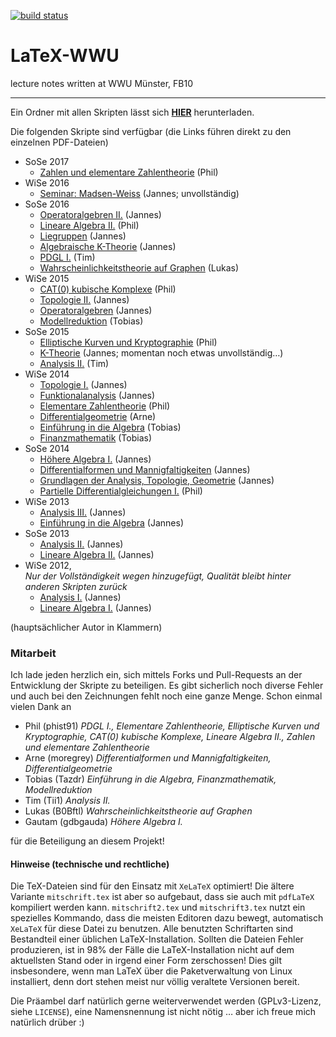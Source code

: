 [![build status](https://gitlab.com/JaMeZ-B/LaTeX-WWU/badges/master/build.svg)](https://gitlab.com/JaMeZ-B/LaTeX-WWU/commits/master)
# LaTeX-WWU
lecture notes written at WWU Münster, FB10

---
Ein Ordner mit allen Skripten lässt sich
**[HIER](https://gitlab.com/JaMeZ-B/LaTeX-WWU/builds/artifacts/master/download?job=build_all)**
herunterladen.

Die folgenden Skripte sind verfügbar (die Links führen direkt zu den einzelnen PDF-Dateien)

* SoSe 2017
	* [Zahlen und elementare Zahlentheorie](https://gitlab.com/JaMeZ-B/LaTeX-WWU/builds/artifacts/master/file/ZZT_SS17/ZZT_SS17.pdf?job=build_all "Zahlen und elementare Zahlentheorie") (Phil)
* WiSe 2016
	* [Seminar: Madsen-Weiss](https://gitlab.com/JaMeZ-B/LaTeX-WWU/builds/artifacts/master/file/MadsenW_WS16/madsen_weiss.pdf?job=build_all "Seminar: Madsen-Weiss") (Jannes; unvollständig)
* SoSe 2016
	* [Operatoralgebren II.](https://gitlab.com/JaMeZ-B/LaTeX-WWU/builds/artifacts/master/file/OpAlg2_SS16/operatoralgebren2.pdf?job=build_all "Operatoralgebren II.") (Jannes)
	* [Lineare Algebra II.](https://gitlab.com/JaMeZ-B/LaTeX-WWU/builds/artifacts/master/file/LA2_SS16/LA2.pdf?job=build_all "Lineare Algebra II.") (Phil)
	* [Liegruppen](https://gitlab.com/JaMeZ-B/LaTeX-WWU/builds/artifacts/master/file/LieGrp_SS16/liegruppen.pdf?job=build_all "Liegruppen") (Jannes)
	* [Algebraische K-Theorie](https://gitlab.com/JaMeZ-B/LaTeX-WWU/builds/artifacts/master/file/AlgKT_SS16/algebraische_KTheorie.pdf?job=build_all "Algebraische K-Theorie") (Jannes)
	* [PDGL I.](https://gitlab.com/JaMeZ-B/LaTeX-WWU/builds/artifacts/master/file/PDGL1_SS16/pdeskript.pdf?job=build_all "PDGL I.") (Tim)
	* [Wahrscheinlichkeitstheorie auf Graphen](https://gitlab.com/JaMeZ-B/LaTeX-WWU/builds/artifacts/master/file/WTGraph_SS16/WTG.pdf?job=build_all "Wahrscheinlichkeitstheorie auf Graphen") (Lukas)
* WiSe 2015
	* [CAT(0) kubische Komplexe](https://gitlab.com/JaMeZ-B/LaTeX-WWU/builds/artifacts/master/file/CAT0_WS15/CAT0_WS1516.pdf?job=build_all "CAT(0) kubische Komplexe") (Phil)
	* [Topologie II.](https://gitlab.com/JaMeZ-B/LaTeX-WWU/builds/artifacts/master/file/Topo2_WS15/topologie_2.pdf?job=build_all "Topologie II.") (Jannes)
	* [Operatoralgebren](https://gitlab.com/JaMeZ-B/LaTeX-WWU/builds/artifacts/master/file/OpAlg_WS15/operatoralgebren.pdf?job=build_all "Operatoralgebren") (Jannes)
	* [Modellreduktion](https://gitlab.com/JaMeZ-B/LaTeX-WWU/builds/artifacts/master/file/ModRed_WS15/Modellreduktion.pdf?job=build_all "Modellreduktion") (Tobias)
* SoSe 2015
	* [Elliptische Kurven und Kryptographie](https://gitlab.com/JaMeZ-B/LaTeX-WWU/builds/artifacts/master/file/EKK_SS15/EKK_SS15.pdf?job=build_all "Elliptische Kurven und Kryptographie") (Phil)
	* [K-Theorie](https://gitlab.com/JaMeZ-B/LaTeX-WWU/builds/artifacts/master/file/KTheorie_SS15/K-Theorie.pdf?job=build_all "K-Theorie und die Hopf-Invariante") (Jannes; momentan noch etwas unvollständig…)
	* [Analysis II.](https://gitlab.com/JaMeZ-B/LaTeX-WWU/builds/artifacts/master/file/Ana2_SS15/Ana2.pdf?job=build_all "Analysis II.") (Tim)
* WiSe 2014
	* [Topologie I.](https://gitlab.com/JaMeZ-B/LaTeX-WWU/builds/artifacts/master/file/Topo1_WS14/topologie_1.pdf?job=build_all "Topologie I.") (Jannes)
	* [Funktionalanalysis](https://gitlab.com/JaMeZ-B/LaTeX-WWU/builds/artifacts/master/file/FunkAna_WS14/funktional_analysis.pdf?job=build_all "Funktionalanalysis") (Jannes)
	* [Elementare Zahlentheorie](https://gitlab.com/JaMeZ-B/LaTeX-WWU/builds/artifacts/master/file/EZT_WS14/EZT_WS1415.pdf?job=build_all "Elementare Zahlentheorie") (Phil)
	* [Differentialgeometrie](https://gitlab.com/JaMeZ-B/LaTeX-WWU/builds/artifacts/master/file/DiffGeo_WS14/diff_geo.pdf?job=build_all "Differentialgeometrie") (Arne)
	* [Einführung in die Algebra](https://gitlab.com/JaMeZ-B/LaTeX-WWU/builds/artifacts/master/file/EinfAlg_WS14/Einf_Algebra.pdf?job=build_all "Einführung in die Algebra") (Tobias)
	* [Finanzmathematik](https://gitlab.com/JaMeZ-B/LaTeX-WWU/builds/artifacts/master/file/Fima_WS14/Fima_WS14.pdf?job=build_all "Finanzmathematik") (Tobias)
* SoSe 2014
	* [Höhere Algebra I.](https://gitlab.com/JaMeZ-B/LaTeX-WWU/builds/artifacts/master/file/HoehAlg1_SS14/hoehere_algebra.pdf?job=build_all "Höhere Algebra I.") (Jannes)
	* [Differentialformen und Mannigfaltigkeiten](https://gitlab.com/JaMeZ-B/LaTeX-WWU/builds/artifacts/master/file/DiffMa_SS14/diff_ma.pdf?job=build_all "Differentialformen und Mannigfaltigkeiten") (Jannes)
	* [Grundlagen der Analysis, Topologie, Geometrie](https://gitlab.com/JaMeZ-B/LaTeX-WWU/builds/artifacts/master/file/AnaTopGeo_SS14/ana_top_geo.pdf?job=build_all "Grundlagen der Analysis, Topologie und Geometrie") (Jannes)
	* [Partielle Differentialgleichungen I.](https://gitlab.com/JaMeZ-B/LaTeX-WWU/builds/artifacts/master/file/PDGL1_SS14/PDGL1.pdf?job=build_all "Partielle Differentialgleichungen I.") (Phil)
* WiSe 2013
	* [Analysis III.](https://gitlab.com/JaMeZ-B/LaTeX-WWU/builds/artifacts/master/file/Ana3_WS13/analysis3.pdf?job=build_all "Analysis III.") (Jannes)
	* [Einführung in die Algebra](https://gitlab.com/JaMeZ-B/LaTeX-WWU/builds/artifacts/master/file/EinfAlg_WS13/algebra.pdf?job=build_all "Einführung in die Algebra") (Jannes)
* SoSe 2013
	* [Analysis II.](https://gitlab.com/JaMeZ-B/LaTeX-WWU/builds/artifacts/master/file/Ana2_SS13/analysis2.pdf?job=build_all "Analysis II.") (Jannes)
	* [Lineare Algebra II.](https://gitlab.com/JaMeZ-B/LaTeX-WWU/builds/artifacts/master/file/LA2_SS13/lineare_algebra2.pdf?job=build_all "Lineare Algebra II.") (Jannes)
* WiSe 2012,  
_Nur der Vollständigkeit wegen hinzugefügt, Qualität bleibt hinter anderen Skripten zurück_
	* [Analysis I.](https://gitlab.com/JaMeZ-B/LaTeX-WWU/builds/artifacts/master/file/Ana1_WS12/analysis1.pdf?job=build_all "Analysis I.") (Jannes)
	* [Lineare Algebra I.](https://gitlab.com/JaMeZ-B/LaTeX-WWU/builds/artifacts/master/file/LA1_WS12/lineare_algebra1.pdf?job=build_all "Lineare Algebra I.") (Jannes)
	
(hauptsächlicher Autor in Klammern)

### Mitarbeit
Ich lade jeden herzlich ein, sich mittels Forks und Pull-Requests an der Entwicklung der Skripte zu beteiligen. Es gibt sicherlich noch diverse Fehler und auch bei den
Zeichnungen fehlt noch eine ganze Menge.
Schon einmal vielen Dank an

* Phil (phist91) _PDGL I., Elementare Zahlentheorie, Elliptische Kurven und Kryptographie, CAT(0) kubische Komplexe, Lineare Algebra II., Zahlen und elementare Zahlentheorie_
* Arne (moregrey) _Differentialformen und Mannigfaltigkeiten, Differentialgeometrie_
* Tobias (Tazdr) _Einführung in die Algebra, Finanzmathematik, Modellreduktion_
* Tim (Tii1) _Analysis II._
* Lukas (B0Bftl) _Wahrscheinlichkeitstheorie auf Graphen_
* Gautam (gdbgauda) _Höhere Algebra I._

für die Beteiligung an diesem Projekt!


#### Hinweise (technische und rechtliche)
Die TeX-Dateien sind für den Einsatz mit `XeLaTeX` optimiert! Die ältere Variante `mitschrift.tex` ist aber so aufgebaut, dass sie auch mit `pdfLaTeX` kompiliert werden kann. `mitschrift2.tex` und `mitschrift3.tex` nutzt ein spezielles Kommando, dass die meisten Editoren dazu bewegt, automatisch `XeLaTeX` für diese Datei zu benutzen. Alle benutzten Schriftarten sind Bestandteil einer üblichen LaTeX-Installation. Sollten die Dateien Fehler produzieren, ist in 98% der Fälle die LaTeX-Installation nicht auf dem aktuellsten Stand oder in irgend einer Form zerschossen! Dies gilt insbesondere, wenn man LaTeX über die Paketverwaltung von Linux installiert, denn dort stehen meist nur völlig veraltete Versionen bereit.


Die Präambel darf natürlich gerne weiterverwendet werden (GPLv3-Lizenz, siehe `LICENSE`), eine Namensnennung ist nicht nötig … aber ich freue mich natürlich drüber :)
